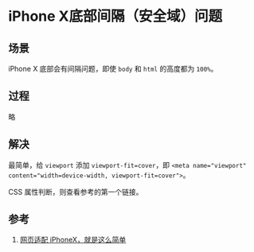 # iPhone X底部间隔（安全域）问题

## 场景

iPhone X 底部会有间隔问题，即使 `body` 和 `html` 的高度都为 `100%`。

## 过程

略

## 解决

最简单，给 `viewport` 添加 `viewport-fit=cover`，即 `<meta name="viewport" content="width=device-width, viewport-fit=cover">`。

CSS 属性判断，则查看参考的第一个链接。

## 参考

1. [网页适配 iPhoneX，就是这么简单](https://aotu.io/notes/2017/11/27/iphonex/)
